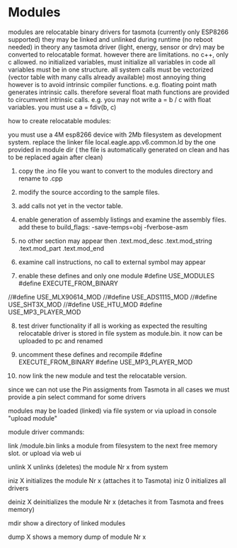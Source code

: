 Modules
=======
modules are relocatable binary drivers for tasmota (currently only ESP8266 supported)
they may be linked and unlinked during runtime (no reboot needed)
in theory any tasmota driver (light, energy, sensor or drv) may be
converted to relocatable format.
however there are limitations. no c++, only c allowed.
no initialized variables, must initialize all variables in code
all variables must be in one structure. all system calls must be vectorized
(vector table with many calls already available)
most annoying thing however is to avoid intrinsic compiler functions.
e.g. floating point math generates intrinsic calls.
therefore several float math functions are provided to circumvent intrinsic calls.
e.g. you may not write  a = b / c  with float variables.
you must use a = fdiv(b, c)


how to create relocatable modules:

you must use a 4M esp8266 device with 2Mb filesystem as development system.
replace the linker file local.eagle.app.v6.common.ld by the one provided in module dir
( the file is automatically generated on clean and has to be replaced again after clean)


1. copy the .ino file you want to convert to the modules directory and rename to .cpp
2. modify the source according to the sample files.
3. add calls not yet in the vector table.
4. enable generation of assembly listings and examine the assembly files.
add these to build_flags:
-save-temps=obj
-fverbose-asm
5. no other section may appear then
.text.mod_desc
.text.mod_string
.text.mod_part
.text.mod_end
6. examine call instructions, no call to external symbol may appear

7. enable these defines and only one module
#define USE_MODULES
#define EXECUTE_FROM_BINARY

//#define USE_MLX90614_MOD
//#define USE_ADS1115_MOD
//#define USE_SHT3X_MOD
//#define USE_HTU_MOD
#define USE_MP3_PLAYER_MOD

8. test driver functionality
if all is working as expected the resulting relocatable driver is stored
in file system as module.bin. it now can be uploaded to pc and renamed

9. uncomment these defines and recompile
#define EXECUTE_FROM_BINARY
#define USE_MP3_PLAYER_MOD

10. now link the new module and test the relocatable version.

since we can not use the Pin assigments from Tasmota in all cases
we must provide a pin select command for some drivers

modules may be loaded (linked) via file system or via upload
in console "upload module"

module driver commands:

link /module.bin
links a module from filesystem to the next free memory slot. or upload via web ui

unlink X
unlinks (deletes) the module Nr x from system

iniz X
initializes the module Nr x (attaches it to Tasmota) iniz 0 initializes all drivers

deiniz X
deinitializes the module Nr x (detaches it from Tasmota and frees memory)

mdir
show a directory of linked modules

dump X
shows a memory dump of module Nr x

